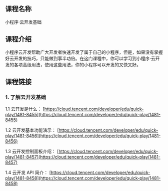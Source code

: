 ## 课程名称
小程序·云开发基础

## 课程介绍
小程序云开发帮助广大开发者快速开发了属于自己的小程序，但是，如果没有掌握好云开发的技巧，只能做到事半功倍。在这门课程中，你可以学习到小程序·云开发的各项高级用法，使用这些用法，你的小程序可以开发的又快又好。

## 课程链接

### 1. 了解云开发基础

1.1 云开发是什么：
[https://cloud.tencent.com/developer/edu/quick-play/1481-8455](https://cloud.tencent.com/developer/edu/quick-play/1481-8455)

1.2 云开发基本功能演示：
[https://cloud.tencent.com/developer/edu/quick-play/1481-8456](https://cloud.tencent.com/developer/edu/quick-play/1481-8456)

1.3 云开发控制面板介绍：
[https://cloud.tencent.com/developer/edu/quick-play/1481-8457](https://cloud.tencent.com/developer/edu/quick-play/1481-8457)

1.4 云开发 API 简介：
[https://cloud.tencent.com/developer/edu/quick-play/1481-8458](https://cloud.tencent.com/developer/edu/quick-play/1481-8458)


